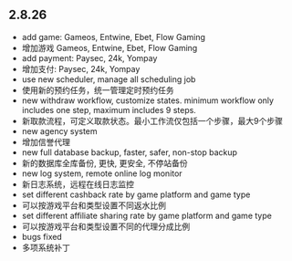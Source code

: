 
2.8.26
-----

* add game: Gameos, Entwine, Ebet, Flow Gaming
* 增加游戏 Gameos, Entwine, Ebet, Flow Gaming
* add payment: Paysec, 24k, Yompay
* 增加支付: Paysec, 24k, Yompay
* use new scheduler, manage all scheduling job
* 使用新的预约任务，统一管理定时预约任务
* new withdraw workflow, customize states. minimum workflow only includes one step, maximum includes 9 steps.
* 新取款流程，可定义取款状态。最小工作流仅包括一个步骤，最大9个步骤
* new agency system
* 增加信誉代理
* new full database backup, faster, safer, non-stop backup
* 新的数据库全库备份, 更快, 更安全, 不停站备份
* new log system, remote online log monitor
* 新日志系统，远程在线日志监控
* set different cashback rate by game platform and game type
* 可以按游戏平台和类型设置不同返水比例
* set different affiliate sharing rate by game platform and game type
* 可以按游戏平台和类型设置不同的代理分成比例
* bugs fixed
* 多项系统补丁

